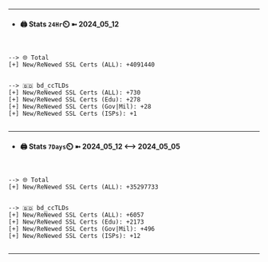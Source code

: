 

---
- #### 🖨️ **Stats** `24Hr`⏲️ ➼ 2024_05_12
```console


--> 🌐 Total
[+] New/ReNewed SSL Certs (ALL): +4091440


--> 🇧🇩 bd_ccTLDs
[+] New/ReNewed SSL Certs (ALL): +730
[+] New/ReNewed SSL Certs (Edu): +278
[+] New/ReNewed SSL Certs (Gov|Mil): +28
[+] New/ReNewed SSL Certs (ISPs): +1


```

---
- #### 🖨️ **Stats** `7Days`⏲️ ➼ 2024_05_12 <--> 2024_05_05
```console


--> 🌐 Total
[+] New/ReNewed SSL Certs (ALL): +35297733


--> 🇧🇩 bd_ccTLDs
[+] New/ReNewed SSL Certs (ALL): +6057
[+] New/ReNewed SSL Certs (Edu): +2173
[+] New/ReNewed SSL Certs (Gov|Mil): +496
[+] New/ReNewed SSL Certs (ISPs): +12


```

---

